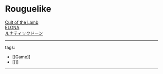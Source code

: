 # Rouguelike

[Cult of the Lamb](./Cult%20of%20the%20Lamb/)  
[ELONA](./ELONA/)  
[ルナティックドーン](./ルナティックドーン/)  

---
tags:
  - [[Game]]
  - [[]]
---


